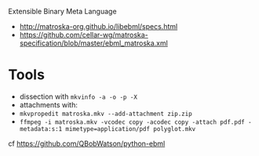 Extensible Binary Meta Language

- http://matroska-org.github.io/libebml/specs.html
- https://github.com/cellar-wg/matroska-specification/blob/master/ebml_matroska.xml


# Tools
- dissection with `mkvinfo -a -o -p -X`
- attachments with:
 - `mkvpropedit matroska.mkv --add-attachment zip.zip`
 - `ffmpeg -i matroska.mkv -vcodec copy -acodec copy -attach pdf.pdf -metadata:s:1 mimetype=application/pdf polyglot.mkv`

cf https://github.com/QBobWatson/python-ebml
